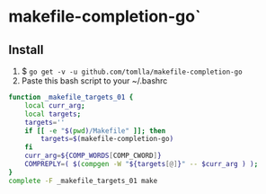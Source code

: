 # makefile-completion-go`

## Install

1. $ `go get -v -u github.com/tomlla/makefile-completion-go`
2. Paste this bash script to your ~/.bashrc

```bash
function _makefile_targets_01 {
    local curr_arg;
    local targets;
    targets=''
    if [[ -e "$(pwd)/Makefile" ]]; then
        targets=$(makefile-completion-go)
    fi
    curr_arg=${COMP_WORDS[COMP_CWORD]}
    COMPREPLY=( $(compgen -W "${targets[@]}" -- $curr_arg ) );
}
complete -F _makefile_targets_01 make
```
